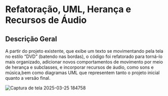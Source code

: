 #  Refatoração, UML, Herança e Recursos de Áudio

## Descrição Geral
A partir do projeto existente, que exibe um texto se movimentando pela tela no estilo “DVD” (batendo nas bordas), o código foi refatorado para torná-lo mais organizado, adicionar novos comportamentos de movimento por meio de herança e subclasses, e incorporar recursos de áudio, como sons e música,bem como diagramas UML que representem tanto o projeto inicial quanto a versão final.


![Captura de tela 2025-03-25 184758](https://github.com/user-attachments/assets/7a434a37-e3d4-4310-a48c-94df221baaae)
